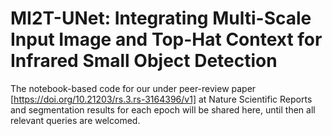 # MI2T-UNet: Integrating Multi-Scale Input Image and Top-Hat Context for Infrared Small Object Detection

The notebook-based code for our under peer-review paper [https://doi.org/10.21203/rs.3.rs-3164396/v1] at Nature Scientific Reports and segmentation results for each epoch will be shared here, until then all relevant queries are welcomed.
